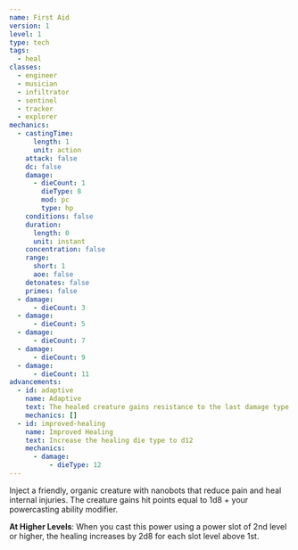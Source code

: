 ```yaml
---
name: First Aid
version: 1
level: 1
type: tech
tags:
  - heal
classes:
  - engineer
  - musician
  - infiltrator
  - sentinel
  - tracker
  - explorer
mechanics:
  - castingTime:
      length: 1
      unit: action
    attack: false
    dc: false
    damage:
      - dieCount: 1
        dieType: 8
        mod: pc
        type: hp
    conditions: false
    duration:
      length: 0
      unit: instant
    concentration: false
    range:
      short: 1
      aoe: false
    detonates: false
    primes: false
  - damage:
      - dieCount: 3
  - damage:
      - dieCount: 5
  - damage:
      - dieCount: 7
  - damage:
      - dieCount: 9
  - damage:
      - dieCount: 11
advancements:
  - id: adaptive
    name: Adaptive
    text: The healed creature gains resistance to the last damage type it suffered. This effect lasts for 1 minute.
    mechanics: []
  - id: improved-healing
    name: Improved Healing
    text: Increase the healing die type to d12
    mechanics:
      - damage:
          - dieType: 12
---
```

Inject a friendly, organic creature with nanobots that reduce pain and heal internal injuries. The creature gains hit points
equal to 1d8 + your powercasting ability modifier.

__At Higher Levels__: When you cast this power using a power slot of 2nd level or higher, the healing increases
by 2d8 for each slot level above 1st.
